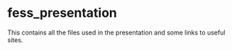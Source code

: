 # fess_presentation
This contains all the files used in the presentation and some links to useful sites. 
